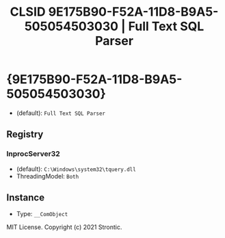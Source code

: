 ﻿---
title: "CLSID 9E175B90-F52A-11D8-B9A5-505054503030 | Full Text SQL Parser"
excerpt: What is COM-Object CLSID 9E175B90-F52A-11D8-B9A5-505054503030?
---

# {9E175B90-F52A-11D8-B9A5-505054503030}

* (default): `Full Text SQL Parser`

## Registry


### InprocServer32

* (default): `C:\Windows\system32\tquery.dll`
* ThreadingModel: `Both`

## Instance

* Type: `__ComObject`

MIT License. Copyright (c) 2021 Strontic.


